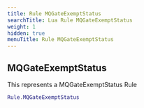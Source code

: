 ```yaml
---
title: Rule MQGateExemptStatus
searchTitle: Lua Rule MQGateExemptStatus
weight: 1
hidden: true
menuTitle: Rule MQGateExemptStatus
---
```

## MQGateExemptStatus

This represents a MQGateExemptStatus Rule
```lua
Rule.MQGateExemptStatus
```